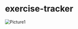 # exercise-tracker

![Picture1](https://github.com/sophchl/exercise_tracker/blob/documentation/pic1.JPG?raw=true)
